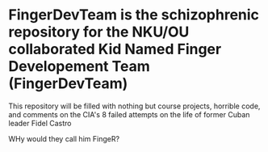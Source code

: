 # FingerDevTeam is the schizophrenic repository for the NKU/OU collaborated Kid Named Finger Developement Team (FingerDevTeam)
This repository will be filled with nothing but course projects, horrible code, and comments on the CIA's 8 failed attempts on the life of former Cuban leader Fidel Castro

WHy would they call him FingeR?
